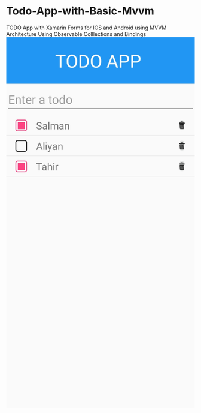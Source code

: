 # Todo-App-with-Basic-Mvvm
TODO App with Xamarin Forms for IOS and Android using MVVM Architecture
Using Observable Colllections and Bindings
![Image 1](https://github.com/Esabzayi/Todo-App-with-Basic-Mvvm/blob/master/Basics%20and%20MVVM/Basics%20and%20MVVM/Images/Image1.jpeg)
